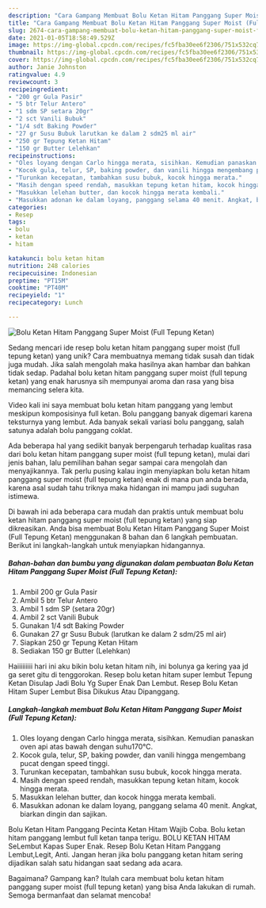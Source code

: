 ```yaml
---
description: "Cara Gampang Membuat Bolu Ketan Hitam Panggang Super Moist (Full Tepung Ketan) Anti Gagal"
title: "Cara Gampang Membuat Bolu Ketan Hitam Panggang Super Moist (Full Tepung Ketan) Anti Gagal"
slug: 2674-cara-gampang-membuat-bolu-ketan-hitam-panggang-super-moist-full-tepung-ketan-anti-gagal
date: 2021-01-05T18:58:49.529Z
image: https://img-global.cpcdn.com/recipes/fc5fba30ee6f2306/751x532cq70/bolu-ketan-hitam-panggang-super-moist-full-tepung-ketan-foto-resep-utama.jpg
thumbnail: https://img-global.cpcdn.com/recipes/fc5fba30ee6f2306/751x532cq70/bolu-ketan-hitam-panggang-super-moist-full-tepung-ketan-foto-resep-utama.jpg
cover: https://img-global.cpcdn.com/recipes/fc5fba30ee6f2306/751x532cq70/bolu-ketan-hitam-panggang-super-moist-full-tepung-ketan-foto-resep-utama.jpg
author: Janie Johnston
ratingvalue: 4.9
reviewcount: 3
recipeingredient:
- "200 gr Gula Pasir"
- "5 btr Telur Antero"
- "1 sdm SP setara 20gr"
- "2 sct Vanili Bubuk"
- "1/4 sdt Baking Powder"
- "27 gr Susu Bubuk larutkan ke dalam 2 sdm25 ml air"
- "250 gr Tepung Ketan Hitam"
- "150 gr Butter Lelehkan"
recipeinstructions:
- "Oles loyang dengan Carlo hingga merata, sisihkan. Kemudian panaskan oven api atas bawah dengan suhu170°C."
- "Kocok gula, telur, SP, baking powder, dan vanili hingga mengembang pucat dengan speed tinggi."
- "Turunkan kecepatan, tambahkan susu bubuk, kocok hingga merata."
- "Masih dengan speed rendah, masukkan tepung ketan hitam, kocok hingga merata."
- "Masukkan lelehan butter, dan kocok hingga merata kembali."
- "Masukkan adonan ke dalam loyang, panggang selama 40 menit. Angkat, biarkan dingin dan sajikan."
categories:
- Resep
tags:
- bolu
- ketan
- hitam

katakunci: bolu ketan hitam 
nutrition: 248 calories
recipecuisine: Indonesian
preptime: "PT15M"
cooktime: "PT40M"
recipeyield: "1"
recipecategory: Lunch

---
```



![Bolu Ketan Hitam Panggang Super Moist (Full Tepung Ketan)](https://img-global.cpcdn.com/recipes/fc5fba30ee6f2306/751x532cq70/bolu-ketan-hitam-panggang-super-moist-full-tepung-ketan-foto-resep-utama.jpg)

Sedang mencari ide resep bolu ketan hitam panggang super moist (full tepung ketan) yang unik? Cara membuatnya memang tidak susah dan tidak juga mudah. Jika salah mengolah maka hasilnya akan hambar dan bahkan tidak sedap. Padahal bolu ketan hitam panggang super moist (full tepung ketan) yang enak harusnya sih mempunyai aroma dan rasa yang bisa memancing selera kita.

Video kali ini saya membuat bolu ketan hitam panggang yang lembut meskipun komposisinya full ketan. Bolu panggang banyak digemari karena teksturnya yang lembut. Ada banyak sekali variasi bolu panggang, salah satunya adalah bolu panggang coklat.

Ada beberapa hal yang sedikit banyak berpengaruh terhadap kualitas rasa dari bolu ketan hitam panggang super moist (full tepung ketan), mulai dari jenis bahan, lalu pemilihan bahan segar sampai cara mengolah dan menyajikannya. Tak perlu pusing kalau ingin menyiapkan bolu ketan hitam panggang super moist (full tepung ketan) enak di mana pun anda berada, karena asal sudah tahu triknya maka hidangan ini mampu jadi suguhan istimewa.


Di bawah ini ada beberapa cara mudah dan praktis untuk membuat bolu ketan hitam panggang super moist (full tepung ketan) yang siap dikreasikan. Anda bisa membuat Bolu Ketan Hitam Panggang Super Moist (Full Tepung Ketan) menggunakan 8 bahan dan 6 langkah pembuatan. Berikut ini langkah-langkah untuk menyiapkan hidangannya.

<!--inarticleads1-->

##### Bahan-bahan dan bumbu yang digunakan dalam pembuatan Bolu Ketan Hitam Panggang Super Moist (Full Tepung Ketan):

1. Ambil 200 gr Gula Pasir
1. Ambil 5 btr Telur Antero
1. Ambil 1 sdm SP (setara 20gr)
1. Ambil 2 sct Vanili Bubuk
1. Gunakan 1/4 sdt Baking Powder
1. Gunakan 27 gr Susu Bubuk (larutkan ke dalam 2 sdm/25 ml air)
1. Siapkan 250 gr Tepung Ketan Hitam
1. Sediakan 150 gr Butter (Lelehkan)


Haiiiiiiiii hari ini aku bikin bolu ketan hitam nih, ini bolunya ga kering yaa jd ga seret gitu di tenggorokan. Resep bolu ketan hitam super lembut Tepung Ketan Disulap Jadi Bolu Yg Super Enak Dan Lembut. Resep Bolu Ketan Hitam Super Lembut Bisa Dikukus Atau Dipanggang. 

<!--inarticleads2-->

##### Langkah-langkah membuat Bolu Ketan Hitam Panggang Super Moist (Full Tepung Ketan):

1. Oles loyang dengan Carlo hingga merata, sisihkan. Kemudian panaskan oven api atas bawah dengan suhu170°C.
1. Kocok gula, telur, SP, baking powder, dan vanili hingga mengembang pucat dengan speed tinggi.
1. Turunkan kecepatan, tambahkan susu bubuk, kocok hingga merata.
1. Masih dengan speed rendah, masukkan tepung ketan hitam, kocok hingga merata.
1. Masukkan lelehan butter, dan kocok hingga merata kembali.
1. Masukkan adonan ke dalam loyang, panggang selama 40 menit. Angkat, biarkan dingin dan sajikan.


Bolu Ketan Hitam Panggang Pecinta Ketan Hitam Wajib Coba. Bolu ketan hitam panggang lembut full ketan tanpa terigu. BOLU KETAN HITAM SeLembut Kapas Super Enak. Resep Bolu Ketan Hitam Panggang Lembut,Legit, Anti. Jangan heran jika bolu panggang ketan hitam sering dijadikan salah satu hidangan saat sedang ada acara. 

Bagaimana? Gampang kan? Itulah cara membuat bolu ketan hitam panggang super moist (full tepung ketan) yang bisa Anda lakukan di rumah. Semoga bermanfaat dan selamat mencoba!
